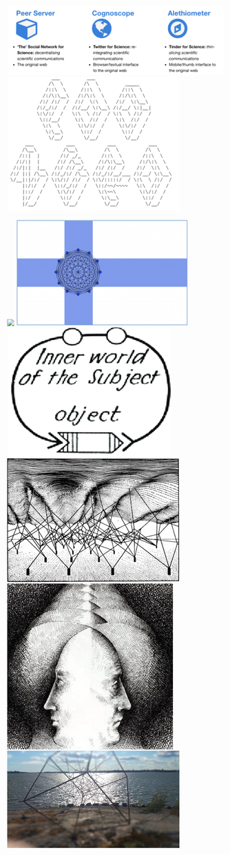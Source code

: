 <img src="https://raw.githubusercontent.com/P2PSci/P2PSci/main/images/p2p_3_1_wtB.png"/> <img src="https://raw.githubusercontent.com/podzero/podzero/master/images/pz1.png">

[![](images/p2p_3_1_wtB.png)](https://github.com/P2PSci/P2PSci)
[![](images/socmesh_flag.png)](https://github.com/social-mesh/social-mesh)
[![](images/umwelt_logo2.png)](https://github.com/umw3lt/umwelt)
[![](images/pgen_wadd_1.jpeg)](https://github.com/peergen/peergen)
[![](images/motm_cover.jpg)](https://github.com/umw3lt/motm)
[![](images/hypercoast_1.jpg)](https://github.com/arch1p3l/arch1p3l)
